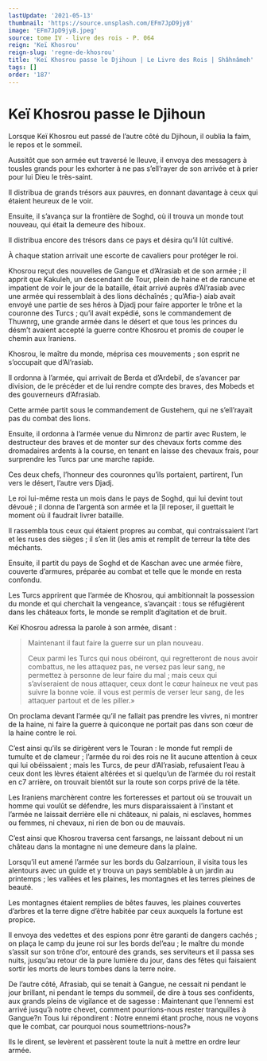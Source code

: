 ```yaml
---
lastUpdate: '2021-05-13'
thumbnail: 'https://source.unsplash.com/EFm7JpD9jy8'
image: 'EFm7JpD9jy8.jpeg'
source: tome IV - livre des rois - P. 064
reign: 'Keï Khosrou'
reign-slug: 'regne-de-khosrou'
title: 'Keï Khosrou passe le Djihoun | Le Livre des Rois | Shâhnâmeh'
tags: []
order: '187'
---
```


# Keï Khosrou passe le Djihoun

Lorsque Keï Khosrou eut passé de l’autre côté du Djihoun, il oublia la faim, le repos et le sommeil.

Aussitôt que son armée eut traversé le lleuve, il envoya des messagers à tousles grands pour les exhorter à ne pas s’ell’rayer de son arrivée et à prier pour lui Dieu le très-saint.

Il distribua de grands trésors aux pauvres, en donnant davantage à ceux qui étaient heureux de le voir.

Ensuite, il s’avança sur la frontière de Soghd, où il trouva un monde tout nouveau, qui était la demeure des hiboux.

Il distribua encore des trésors dans ce pays et désira qu’il lût cultivé.

À chaque station arrivait une escorte de cavaliers pour protéger le roi.

Khosrou reçut des nouvelles de Gangue et d’Alrasiab et de son armée ; il apprit que Kakuleh, un descendant de Tour, plein de haine et de rancune et impatient de voir le jour de la bataille, était arrivé auprès d’Al’rasiab avec une armée qui ressemblait à des lions déchaînés ; qu’Afia-) aiab avait envoyé une partie de ses héros à Djadj pour faire apporter le trône et la couronne des Turcs ; qu’il avait expédié, sons le commandement de Thuwnrg, une grande armée dans le désert et que tous les princes du désm’t avaient accepté la guerre contre Khosrou et promis de couper le chemin aux Iraniens.

Khosrou, le maître du monde, méprisa ces mouvements ; son esprit ne s’occupait que d’Al’rasiab.

Il ordonna à l’armée, qui arrivait de Berda et d’Ardebil, de s’avancer par division, de le précéder et de lui rendre compte des braves, des Mobeds et des gouverneurs d’Afrasiab.

Cette armée partit sous le commandement de Gustehem, qui ne s’ell’rayait pas du combat des lions.

Ensuite, il ordonna à l’armée venue du Nimronz de partir avec Rustem, le destructeur des braves et de monter sur des chevaux forts comme des dromadaires ardents à la course, en tenant en laisse des chevaux frais, pour surprendre les Turcs par une marche rapide.

Ces deux chefs, l’honneur des couronnes qu’ils portaient, partirent, l’un vers le désert, l’autre vers Djadj.

Le roi lui-même resta un mois dans le pays de Soghd, qui lui devint tout dévoué ; il donna de l’argentà son armée et la [il reposer, il guettait le moment où il faudrait livrer bataille.

Il rassembla tous ceux qui étaient propres au combat, qui contraissaient l’art et les ruses des sièges ; il s’en lit (les amis et remplit de terreur la tête des méchants.

Ensuite, il partit du pays de Soghd et de Kaschan avec une armée fière, couverte d’armures, préparée au combat et telle que le monde en resta confondu.

Les Turcs apprirent que l’armée de Khosrou, qui ambitionnait la possession du monde et qui cherchait la vengeance, s’avançait : tous se réfugièrent dans les châteaux forts, le monde se remplit d’agitation et de bruit.

Keï Khosrou adressa la parole à son armée, disant :

> Maintenant il faut faire la guerre sur un plan nouveau.
>
> Ceux parmi les Turcs qui nous obéiront, qui regretteront de nous avoir combattus, ne les attaquez pas, ne versez pas leur sang, ne permettez à personne de leur faire du mal ; mais ceux qui s’aviseraient de nous attaquer, ceux dont le cœur haineux ne veut pas suivre la bonne voie. il vous est permis de verser leur sang, de les attaquer partout et de les piller.»

On proclama devant l’armée qu’il ne fallait pas prendre les vivres, ni montrer de la haine, ni faire la guerre à quiconque ne portait pas dans son cœur de la haine contre le roi.

C’est ainsi qu’ils se dirigèrent vers le Touran : le monde fut rempli de tumulte et de clameur ; l’armée du roi des rois ne lit aucune attention à ceux qui lui obéissaient ; mais les Turcs, de peur d’Al’rasiab, refusaient l’eau à ceux dont les lèvres étaient altérées et si quelqu’un de l’armée du roi restait en c7 arrière, on trouvait bientôt sur la route son corps privé de la tête.

Les Iraniens marchèrent contre les forteresses et partout où se trouvait un homme qui voulût se défendre, les murs disparaissaient à l’instant et l’armée ne laissait derrière elle ni châteaux, ni palais, ni esclaves, hommes ou femmes, ni chevaux, ni rien de bon ou de mauvais.

C’est ainsi que Khosrou traversa cent farsangs, ne laissant debout ni un château dans la montagne ni une demeure dans la plaine.

Lorsqu’il eut amené l’armée sur les bords du Galzarrioun, il visita tous les alentours avec un guide et y trouva un pays semblable à un jardin au printemps ; les vallées et les plaines, les montagnes et les terres pleines de beauté.

Les montagnes étaient remplies de bêtes fauves, les plaines couvertes d’arbres et la terre digne d’être habitée par ceux auxquels la fortune est propice.

Il envoya des vedettes et des espions ponr être garanti de dangers cachés ; on plaça le camp du jeune roi sur les bords del’eau ; le maître du monde s’assit sur son trône d’or, entouré des grands, ses serviteurs et il passa ses nuits, jusqu’au retour de la pure lumière du jour, dans des fêtes qui faisaient sortir les morts de leurs tombes dans la terre noire.

De l’autre côté, Afrasiab, qui se tenait à Gangue, ne cessait ni pendant le jour brillant, ni pendant le temps du sommeil, de dire à tous ses confidents, aux grands pleins de vigilance et de sagesse : Maintenant que l’ennemi est arrivé jusqu’à notre chevet, comment pourrions-nous rester tranquilles à Gangue?n Tous lui répondirent : Notre ennemi étant proche, nous ne voyons que le combat, car pourquoi nous soumettrions-nous?»

Ils le dirent, se levèrent et passèrent toute la nuit à mettre en ordre leur armée.
